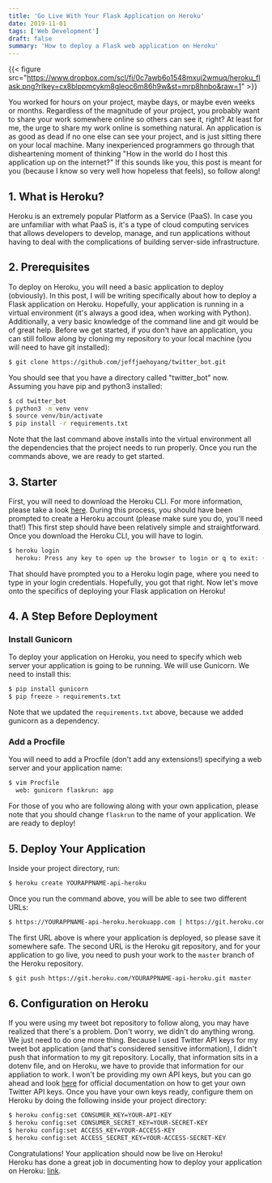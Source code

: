```yaml
---
title: 'Go Live With Your Flask Application on Heroku'
date: 2019-11-01
tags: ['Web Development']
draft: false
summary: 'How to deploy a Flask web application on Heroku'
---
```


{{< figure src="https://www.dropbox.com/scl/fi/0c7awb6o1548mxuj2wmuq/heroku_flask.png?rlkey=cx8blppmcykm8gleoc6m86h9w&st=mrp8hnbo&raw=1" >}}

You worked for hours on your project, maybe days, or maybe even weeks or months. Regardless of the magnitude of your project, you probably want to share your work somewhere online so others can see it, right? At least for me, the urge to share my work online is something natural. An application is as good as dead if no one else can see your project, and is just sitting there on your local machine. Many inexperienced programmers go through that disheartening moment of thinking "How in the world do I host this application up on the internet?" If this sounds like you, this post is meant for you (because I know so very well how hopeless that feels), so follow along!  

## 1. What is Heroku? 
Heroku is an extremely popular Platform as a Service (PaaS). In case you are unfamiliar with what PaaS is, it's a type of cloud computing services that allows developers to develop, manage, and run applications without having to deal with the complications of building server-side infrastructure.   

## 2. Prerequisites
To deploy on Heroku, you will need a basic application to deploy (obviously). In this post, I will be writing specifically about how to deploy a Flask application on Heroku. Hopefully, your application is running in a virtual environment (it's always a good idea, when working with Python). Additionally, a very basic knowledge of the command line and git would be of great help. Before we get started, if you don't have an application, you can still follow along by cloning my repository to your local machine (you will need to have git installed):  

```bash
$ git clone https://github.com/jeffjaehoyang/twitter_bot.git 
```

You should see that you have a directory called "twitter_bot" now. Assuming you have pip and python3 installed:  

```bash
$ cd twitter_bot
$ python3 -m venv venv
$ source venv/bin/activate
$ pip install -r requirements.txt
```

Note that the last command above installs into the virtual environment all the dependencies that the project needs to run properly. Once you run the commands above, we are ready to get started.  

## 3. Starter
First, you will need to download the Heroku CLI. For more information, please take a look [here](https://devcenter.heroku.com/articles/heroku-cli#download-and-install). During this process, you should have been prompted to create a Heroku account (please make sure you do, you'll need that!) This first step should have been relatively simple and straightforward. Once you download the Heroku CLI, you will have to login.  

```bash
$ heroku login
  heroku: Press any key to open up the browser to login or q to exit: (press any key!)
```

That should have prompted you to a Heroku login page, where you need to type in your login credentials. Hopefully, you got that right. Now let's move onto the specifics of deploying your Flask application on Heroku!  

## 4. A Step Before Deployment
### Install Gunicorn 
To deploy your application on Heroku, you need to specify which web server your application is going to be running. We will use Gunicorn. We need to install this: 
```bash
$ pip install gunicorn
$ pip freeze > requirements.txt
```

Note that we updated the `requirements.txt` above, because we added gunicorn as a dependency.  

### Add a Procfile
You will need to add a Procfile (don't add any extensions!) specifying a web server and your application name:  

```bash
$ vim Procfile
  web: gunicorn flaskrun: app
```

For those of you who are following along with your own application, please note that you should change `flaskrun` to the name of your application. We are ready to deploy!  

## 5. Deploy Your Application
Inside your project directory, run:  

```bash
$ heroku create YOURAPPNAME-api-heroku
```

Once you run the command above, you will be able to see two different URLs:  

```bash
$ https://YOURAPPNAME-api-heroku.herokuapp.com | https://git.heroku.com/YOURAPPNAME-api-heroku.git
```

The first URL above is where your application is deployed, so please save it somewhere safe. The second URL is the Heroku git repository, and for your application to go live, you need to push your work to the `master` branch of the Heroku repository.  

```bash
$ git push https://git.heroku.com/YOURAPPNAME-api-heroku.git master
```

## 6. Configuration on Heroku
If you were using my tweet bot repository to follow along, you may have realized that there's a problem. Don't worry, we didn't do anything wrong. We just need to do one more thing. Because I used Twitter API keys for my tweet bot application (and that's considered sensitive information), I didn't push that information to my git repository. Locally, that information sits in a dotenv file, and on Heroku, we have to provide that information for our appliation to work. I won't be providing my own API keys, but you can go ahead and look [here](https://developer.twitter.com/en/docs/basics/authentication/guides/access-tokens) for official documentation on how to get your own Twitter API keys. Once you have your own keys ready, configure them on Heroku by doing the following inside your project directory:  

```bash
$ heroku config:set CONSUMER_KEY=YOUR-API-KEY
$ heroku config:set CONSUMER_SECRET_KEY=YOUR-SECRET-KEY
$ heroku config:set ACCESS_KEY=YOUR-ACCESS-KEY
$ heroku config:set ACCESS_SECRET_KEY=YOUR-ACCESS-SECRET-KEY
```

Congratulations! Your application should now be live on Heroku!  
Heroku has done a great job in documenting how to deploy your application on Heroku: [link](https://devcenter.heroku.com/articles/getting-started-with-python).
